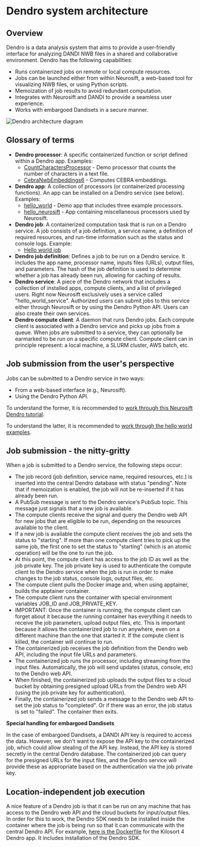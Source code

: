# Dendro system architecture

## Overview

Dendro is a data analysis system that aims to provide a user-friendly interface for analyzing DANDI NWB files in a shared and collaborative environment. Dendro has the following capabilities:

- Runs containerized jobs on remote or local compute resources.
- Jobs can be launched either from within Neurosift, a web-based tool for visualizing NWB files, or using Python scripts.
- Memoization of job results to avoid redundant computation.
- Integrates with Neurosift and DANDI to provide a seamless user experience.
- Works with embargoed Dandisets in a secure manner.

![Dendro architecture diagram](https://github.com/user-attachments/assets/3a0f54d9-b7c6-4d0e-a543-80efe67ebd9d)

## Glossary of terms

- **Dendro processor**: A specific containerized function or script defined within a Dendro app.
  Examples:
  - [CountCharactersProcessor](https://github.com/magland/dendro/blob/8db382926f747092923aeecdf5d0b125746f3ed6/apps/hello_world/main.py#L48-L79) - Demo processor that counts the number of characters in a text file.
  - [CebraNwbEmbeddings6](https://github.com/magland/dendro/blob/main/apps/hello_cebra/CebraNwbEmbedding6.py) - Computes CEBRA embeddings.
- **Dendro app**: A collection of processors (or containerized processing functions). An app can be installed on a Dendro service (see below). Examples:
  - [hello_world](https://github.com/magland/dendro/tree/main/apps/hello_world) - Demo app that includes three example processors.
  - [hello_neurosift](https://github.com/magland/dendro/tree/main/apps/hello_neurosift) - App containing miscellaneous processors used by Neurosift.
- **Dendro job**: A containerized computation task that is run on a Dendro service. A job consists of a job definition, a service name, a definition of required resources, and run-time information such as the status and console logs. Example:
  - [Hello world job](https://dendro.vercel.app/job/Pjc2mcych7MOPz5nI1Up)
- **Dendro job definition**: Defines a job to be run on a Dendro service. It includes the app name, processor name, inputs files (URLs), output files, and parameters. The hash of the job definition is used to determine whether a job has already been run, allowing for caching of results.
- **Dendro service**: A piece of the Dendro network that includes a collection of installed apps, compute clients, and a list of privileged users. Right now Neurosift exclusively uses a service called "hello_world_service". Authorized users can submit jobs to this service either through Neurosift or by using the Dendro Python API. Users can also create their own services.
- **Dendro compute client**: A daemon that runs Dendro jobs. Each compute client is associated with a Dendro service and picks up jobs from a queue. When jobs are submitted to a service, they can optionally be earmarked to be run on a specific compute client. Compute client can in principle represent: a local machine, a SLURM cluster, AWS batch, etc.

## Job submission from the user's perspective

Jobs can be submitted to a Dendro service in two ways:

- From a web-based interface (e.g., Neurosift).
- Using the Dendro Python API.

To understand the former, it is recommended to [work through this Neurosift Dendro tutorial](https://magland.github.io/neurosift-blog/talks/dendro_INCF_assembly_sep_2024.html).

To understand the latter, it is recommended to [work through the hello world examples](https://github.com/magland/dendro/blob/main/README.md).

## Job submission - the nitty-gritty

When a job is submitted to a Dendro service, the following steps occur:

- The job record (job definition, service name, required resources, etc.) is inserted into the central Dendro database with status "pending". Note that if memoization is enabled, the job will not be re-inserted if it has already been run.
- A PubSub message is sent to the Dendro service's PubSub topic. This message just signals that a new job is available.
- The compute clients receive the signal and query the Dendro web API for new jobs that are eligible to be run, depending on the resources available to the client.
- If a new job is available the compute client receives the job and sets the status to "starting". If more than one compute client tries to pick up the same job, the first one to set the status to "starting" (which is an atomic operation) will be the one to run the job.
- At this point, the compute client has access to the job ID as well as the job private key. The job private key is used to authenticate the compute client to the Dendro service when the job is run in order to make changes to the job status, console logs, output files, etc.
- The compute client pulls the Docker image and, when using apptainer, builds the apptainer container.
- The compute client runs the container with special environment variables JOB_ID and JOB_PRIVATE_KEY.
- IMPORTANT: Once the container is running, the compute client can forget about it because the running container has everything it needs to receive the job parameters, upload output files, etc. This is important because it allows the containerized job to run anywhere, even on a different machine than the one that started it. If the compute client is killed, the container will continue to run.
- The containerized job receives the job definition from the Dendro web API, including the input file URLs and parameters.
- The containerized job runs the processor, including streaming from the input files. Automatically, the job will send updates (status, console, etc) to the Dendro web API.
- When finished, the containerized job uploads the output files to a cloud bucket by obtaining presigned upload URLs from the Dendro web API (using the job private key for authentication).
- Finally, the containerized job sends a message to the Dendro web API to set the job status to "completed". Or if there was an error, the job status is set to "failed". The container then exits.

**Special handling for embargoed Dandisets**

In the case of embargoed Dandisets, a DANDI API key is required to access the data. However, we don't want to expose the API key to the containerized job, which could allow stealing of the API key. Instead, the API key is stored secretly in the central Dendro database. The containerized job can query for the presigned URLs for the input files, and the Dendro service will provide these as appropriate based on the authentication via the job private key.

## Location-independent job execution

A nice feature of a Dendro job is that it can be run on any machine that has access to the Dendro web API and the cloud buckets for input/output files. In order for this to work, the Dendro SDK needs to be installed inside the container where the job is being run so that it can communicate with the central Dendro API. For example, [here is the Dockerfile](https://github.com/magland/dendro/blob/main/apps/hello_kilosort4/Dockerfile) for the Kilosort 4 Dendro app. It includes installation of the Dendro SDK.
